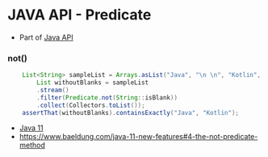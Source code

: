 # JAVA API - Predicate

- Part of [Java API](./README.md)

### not()
```java
    List<String> sampleList = Arrays.asList("Java", "\n \n", "Kotlin", " ");
        List withoutBlanks = sampleList
        .stream()
        .filter(Predicate.not(String::isBlank))
        .collect(Collectors.toList());
    assertThat(withoutBlanks).containsExactly("Java", "Kotlin");
```
- [Java 11](../versions/11.md)
- https://www.baeldung.com/java-11-new-features#4-the-not-predicate-method
